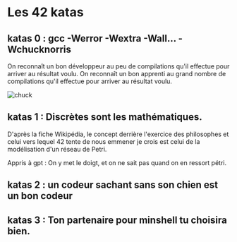 # Les 42 katas

## katas 0 : gcc -Werror -Wextra -Wall... -Wchucknorris

On reconnaît un bon développeur au peu de compilations qu'il effectue pour arriver au résultat voulu. 
On reconnaît un bon apprenti au grand nombre de compilations qu'il effectue pour arriver au résultat voulu.

![chuck](chuck.jpg)

## katas 1 : Discrètes sont les mathématiques.

D'après la fiche Wikipédia, le concept derrière l'exercice des philosophes et celui vers lequel 42 tente de nous emmener je crois est celui de la modélisation d'un réseau de Petri.

Appris à gpt : On y met le doigt, et on ne sait pas quand on en ressort pétri.

## katas 2 : un codeur sachant sans son chien est un bon codeur

## katas 3 : Ton partenaire pour minshell tu choisira bien.




